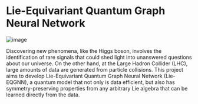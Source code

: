 # Lie-Equivariant Quantum Graph Neural Network

![image](https://github.com/jogisuda/ML4SCI-2024/assets/22627105/e0430b68-4ff6-44d5-b388-79070fcb5172)

Discovering new phenomena, like the Higgs boson, involves the identification of rare signals that could shed light into unanswered questions about our universe. On the other hand, at the Large Hadron Collider (LHC), large amounts of data are generated from particle collisions. This project aims to develop Lie-Equivariant Quantum Graph Neural Network (Lie-EQGNN), a quantum model that not only is data efficient, but also has symmetry-preserving properties from any arbitrary Lie algebra that can be learned directly from the data.
